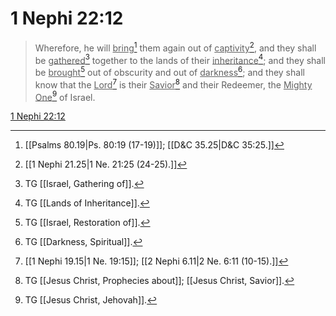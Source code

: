 # 1 Nephi 22:12

> Wherefore, he will <u>bring</u>[^a] them again out of <u>captivity</u>[^b], and they shall be <u>gathered</u>[^c] together to the lands of their <u>inheritance</u>[^d]; and they shall be <u>brought</u>[^e] out of obscurity and out of <u>darkness</u>[^f]; and they shall know that the <u>Lord</u>[^g] is their <u>Savior</u>[^h] and their Redeemer, the <u>Mighty One</u>[^i] of Israel.

[1 Nephi 22:12](https://www.churchofjesuschrist.org/study/scriptures/bofm/1-ne/22?lang=eng&id=p12#p12)


[^a]: [[Psalms 80.19|Ps. 80:19 (17-19)]]; [[D&C 35.25|D&C 35:25.]]
[^b]: [[1 Nephi 21.25|1 Ne. 21:25 (24-25).]]
[^c]: TG [[Israel, Gathering of]].
[^d]: TG [[Lands of Inheritance]].
[^e]: TG [[Israel, Restoration of]].
[^f]: TG [[Darkness, Spiritual]].
[^g]: [[1 Nephi 19.15|1 Ne. 19:15]]; [[2 Nephi 6.11|2 Ne. 6:11 (10-15).]]
[^h]: TG [[Jesus Christ, Prophecies about]]; [[Jesus Christ, Savior]].
[^i]: TG [[Jesus Christ, Jehovah]].
